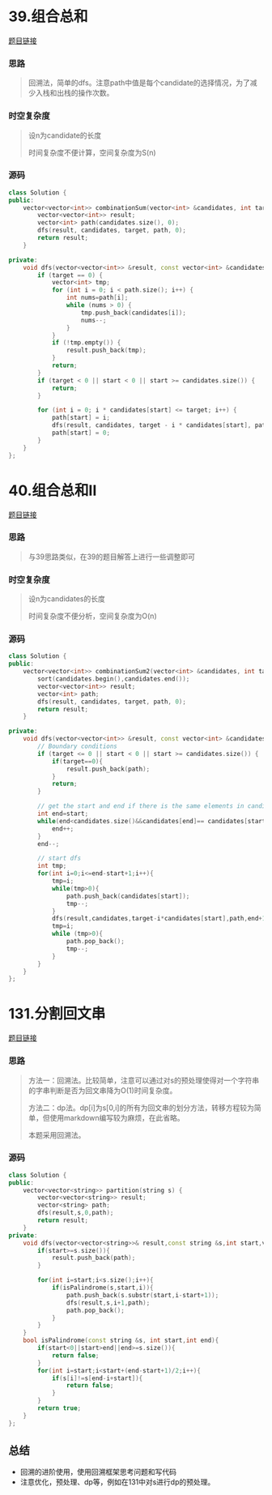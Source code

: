 # 39.组合总和

[题目链接](https://leetcode.cn/problems/combination-sum/description/)

### 思路

> 回溯法，简单的dfs。注意path中值是每个candidate的选择情况，为了减少入栈和出栈的操作次数。

### 时空复杂度

> 设n为candidate的长度
>
> 时间复杂度不便计算，空间复杂度为S(n)

### 源码

```C++
class Solution {
public:
    vector<vector<int>> combinationSum(vector<int> &candidates, int target) {
        vector<vector<int>> result;
        vector<int> path(candidates.size(), 0);
        dfs(result, candidates, target, path, 0);
        return result;
    }

private:
    void dfs(vector<vector<int>> &result, const vector<int> &candidates, int target, vector<int> &path, int start) {
        if (target == 0) {
            vector<int> tmp;
            for (int i = 0; i < path.size(); i++) {
                int nums=path[i];
                while (nums > 0) {
                    tmp.push_back(candidates[i]);
                    nums--;
                }
            }
            if (!tmp.empty()) {
                result.push_back(tmp);
            }
            return;
        }
        if (target < 0 || start < 0 || start >= candidates.size()) {
            return;
        }

        for (int i = 0; i * candidates[start] <= target; i++) {
            path[start] = i;
            dfs(result, candidates, target - i * candidates[start], path, start + 1);
            path[start] = 0;
        }
    }
};
```

# 40.组合总和II

[题目链接](https://leetcode.cn/problems/combination-sum-ii/description/)

### 思路

> 与39思路类似，在39的题目解答上进行一些调整即可

### 时空复杂度

> 设n为candidates的长度
>
> 时间复杂度不便分析，空间复杂度为O(n)

### 源码

```C++
class Solution {
public:
    vector<vector<int>> combinationSum2(vector<int> &candidates, int target) {
        sort(candidates.begin(),candidates.end());
        vector<vector<int>> result;
        vector<int> path;
        dfs(result, candidates, target, path, 0);
        return result;
    }

private:
    void dfs(vector<vector<int>> &result, const vector<int> &candidates, int target, vector<int> &path, int start) {
        // Boundary conditions
        if (target <= 0 || start < 0 || start >= candidates.size()) {
            if(target==0){
                result.push_back(path);
            }
            return;
        }

        // get the start and end if there is the same elements in candidates in start index
        int end=start;
        while(end<candidates.size()&&candidates[end]== candidates[start]){
            end++;
        }
        end--;

        // start dfs
        int tmp;
        for(int i=0;i<=end-start+1;i++){
            tmp=i;
            while(tmp>0){
                path.push_back(candidates[start]);
                tmp--;
            }
            dfs(result,candidates,target-i*candidates[start],path,end+1);
            tmp=i;
            while (tmp>0){
                path.pop_back();
                tmp--;
            }
        }
    }
};
```

# 131.分割回文串

[题目链接](https://leetcode.cn/problems/palindrome-partitioning/)

### 思路

> 方法一：回溯法。比较简单，注意可以通过对s的预处理使得对一个字符串的字串判断是否为回文串降为O(1)时间复杂度。
>
> 方法二：dp法。dp[i]为s[0,i]的所有为回文串的划分方法，转移方程较为简单，但使用markdown编写较为麻烦，在此省略。
>
> 本题采用回溯法。

### 源码

```C++
class Solution {
public:
    vector<vector<string>> partition(string s) {
        vector<vector<string>> result;
        vector<string> path;
        dfs(result,s,0,path);
        return result;
    }
private:
    void dfs(vector<vector<string>>& result,const string &s,int start,vector<string> &path){
        if(start>=s.size()){
            result.push_back(path);
        }

        for(int i=start;i<s.size();i++){
            if(isPalindrome(s,start,i)){
                path.push_back(s.substr(start,i-start+1));
                dfs(result,s,i+1,path);
                path.pop_back();
            }
        }
    }
    bool isPalindrome(const string &s, int start,int end){
        if(start<0||start>end||end>=s.size()){
            return false;
        }
        for(int i=start;i<start+(end-start+1)/2;i++){
            if(s[i]!=s[end-i+start]){
                return false;
            }
        }
        return true;
    }
};
```

## 总结

* 回溯的进阶使用，使用回溯框架思考问题和写代码
* 注意优化，预处理、dp等，例如在131中对s进行dp的预处理。